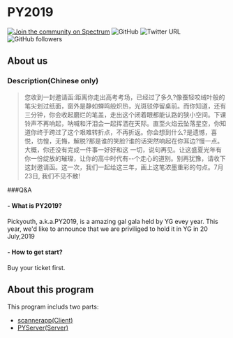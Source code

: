 # PY2019
[![Join the community on Spectrum](https://withspectrum.github.io/badge/badge.svg)](https://spectrum.chat/<mycommunity>)
![GitHub](https://img.shields.io/github/license/github/hub.svg)
![Twitter URL](https://img.shields.io/twitter/url/https/abrasumente44.svg)
![GitHub followers](https://img.shields.io/github/followers/abrasumente233.svg?style=social)
##  About us
### Description(Chinese only)
> 您收到一封邀请函:距离你走出高考考场，已经过了多久?像蚕轻咬绒叶般的笔尖划过纸面，窗外是静如蝉鸣般炽热，光斑驳停留桌前。而你知道，还有三分钟，你会收起磨烂的笔盖，走出这个闭着眼都能认路的狭小空间。下课铃声不再响起，呐喊和汗泪会一起挥洒在天际。直至火焰云坠落星空，你知道你终于跨过了这个艰难转折点，不再折返。你会想到什么?是遗憾，喜悦，彷惶，无悔，解脱?那是谁的笑脸?谁的话突然响起在你耳边?慢一点。大概，你还没有完成一件事一好好和这 一切，说句再见。让这盛夏光年有你一份绽放的璀璨，让你的高中时代有--个走心的道别。别再犹豫，请收下这封邀请函。这一次，我们一起给这三年，画上这笔浓墨重彩的句点。7月23日, 我们不见不散!

###Q&A
#### - What is PY2019?
Pickyouth, a.k.a.PY2019, is a amazing gal gala held by YG evey year. This year, we'd like to announce that we are priviliged to hold it in YG in 20 July,2019 
#### - How to get start?
Buy your ticket first.

## About this program
This program includs two parts:
- [scannerapp(Client)](https://github.com/abrasumente233/pickyouth/tree/master/scannerapp "scannerapp(Client)")
- [PYServer(Server)](https://github.com/abrasumente233/pickyouth/tree/master/pyserver "PYServer(Servers)")